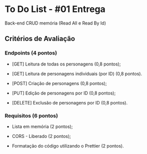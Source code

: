 # To Do List - #01 Entrega

Back-end CRUD memória (Read All e Read By Id)

## Critérios de Avaliação

### Endpoints (4 pontos)

- [GET] Leitura de todas os personagens (0,8 pontos);

- [GET] Leitura de personagens individuais (por ID) (0,8 pontos).

- [POST] Criação de personagens (0,8 pontos);

- [PUT] Edição de personagens por ID (0,8 pontos);

- [DELETE] Exclusão de personagens por ID (0,8 pontos).

### Requisitos (6 pontos)

- Lista em memória (2 pontos);

- CORS - Liberado (2 pontos);

- Formatação do código utilizando o Prettier (2 pontos).
